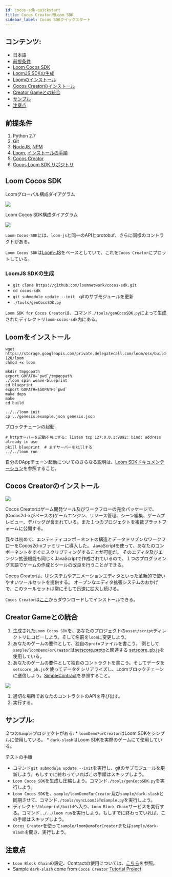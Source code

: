 ```yaml
---
id: cocos-sdk-quickstart
title: Cocos Creator用Loom SDK
sidebar_label: Cocos SDKクイックスタート
---
```

## コンテンツ:

- 日本語 
 - [前提条件](#prerequisites)
 - [Loom Cocos SDK](#loom-cocos-sdk)
 - [LoomJS SDKの生成](#generate-loomjs-sdk)
 - [Loomのインストール](#install-loom)
 - [Cocos Creatorのインストール](#install-cocos-creator)
 - [Creator Gameとの統合](#integrate-to-creator-game)
 - [サンプル](#sample)
 - [注意点](#notice)

## 前提条件

1. Python 2.7
2. Git
3. [NodeJS](https://nodejs.org/en/), [NPM](https://www.npmjs.com/get-npm)
4. [Loom](https://loomx.io/), [インストールの手順](https://loomx.io/developers/docs/en/prereqs.html)
5. [Cocos Creator](http://www.cocos.com/creator)
6. [Cocos Loom SDK リポジトリ](https://github.com/loomnetwork/cocos-sdk/)

## Loom Cocos SDK

Loomグローバル構成ダイアグラム

![](/developers/img/Loom-Cocos-SDK.png)

Loom Cocos SDK構成ダイアグラム

![](/developers/img/loom-cocos-sdk-struct.png)

`Loom-Cocos-SDK`には、`loom-js`と同一のAPIとprotobuf、さらに同様のコントラクトがある。

`Loom Cocos SDK`は[Loom-JS](https://github.com/loomnetwork/loom-js/)をベースとしていて、これを`Cocos Creator`にプロットしている。

### LoomJS SDKの生成

- `git clone https://github.com/loomnetwork/cocos-sdk.git`
- `cd cocos-sdk`
- `git submodule update --init`　gitのサブモジュールを更新
- `./tools/genCocoSDK.py`

`Loom SDK for Cocos Creator`は、コマンド`./tools/genCocoSDK.py`によって生成されたディレクトリ`loom-cocos-sdk`内にある。

## Loomをインストール

    wget https://storage.googleapis.com/private.delegatecall.com/loom/osx/build-128/loom
    chmod +x loom
    
    mkdir tmpgopath
    export GOPATH=`pwd`/tmpgopath
    ./loom spin weave-blueprint
    cd blueprint
    export GOPATH=$GOPATH:`pwd`
    make deps
    make
    cd build
    
    ../../loom init
    cp ../genesis.example.json genesis.json
    

ブロックチェーンの起動:

    # httpサーバーを起動不可にする: listen tcp 127.0.0.1:9092: bind: address already in use
    pkill blueprint  # まずサーバーをkillする
    ../../loom run
    

自分のDAppチェーン起動についてのさらなる説明は、[Loom SDKドキュメンテーション](https://loomx.io/developers/docs/en/prereqs.html)を参照すること。

## Cocos Creatorのインストール

![](http://www.cocos2d-x.org/s/images/creator_192.png)

Cocos Creatorはゲーム開発ツール及びワークフローの完全パッケージで、(Cocos2d-xがベースの)ゲームエンジン、リソース管理、シーン編集、ゲームプレビュー、デバッグが含まれている。また１つのプロジェクトを複数プラットフォームに公開する。

我々は初めて、エンティティコンポーネントの構造とデータドリブンなワークフローをCocos2d-xファミリーに導入した。 JavaScriptを使って、あなたのコンポーネントをすぐにスクリプティングすることが可能だ。 そのエディタ及びエンジン拡張機能も同じくJavaScriptで作成されているので、１つのプログラミング言語でゲームの作成とツールの改良を行うことができる。

Cocos Creatorは、UIシステムやアニメーションエディタといった革新的で使いやすいツールセットを提供する。 オープンなエディタ拡張システムのおかげで、このツールセットは常にそして迅速に拡大し続ける。

`Cocos Creator`は[ここ](http://www.cocos.com/creator)からダウンロードしてインストールできる。

## Creator Gameとの統合

1. 生成された`Loom Cocos SDK`を、あなたのプロジェクトの`asset/script`ディレクトリにコピーしよう。そして名前を`loom`に変更しよう。
2. あなたのゲームの要件として、独自の`proto`ファイルを書こう。 例として`sample/loomDemoForCreator`は[setscore.proto](https://github.com/loomnetwork/phaser-sdk-demo/blob/master/src/assets/protobuff/setscore.proto)と関連する [setscore_pb.js](https://github.com/loomnetwork/phaser-sdk-demo/blob/master/src/assets/protobuff/setscore_pb.js)を使用している。
3. あなたのゲームの要件として独自のコントラクトを書こう。そしてデータを`setscore_pb.js`を使ってデータをシリアライズし、Loomブロックチェーンに送信しよう。[SimpleContract](https://github.com/loomnetwork/phaser-sdk-demo/blob/master/src/SimpleContract.js)を参照すること。

![](/developers/img/script_loom_folder.png)

1. 適切な場所であなたのコントラクトのAPIを呼び出す。
2. 実行する。

## サンプル:

２つの`Sample`プロジェクトがある: * `loomDemoForCreator`はLoom SDKをシンプルに使用している。 * `dark-slash`はLoom SDKを実際のゲームにて使用している。

テストの手順

- コマンド`git submodule update --init`を実行し、gitのサブモジュールを更新しよう。もしすでに終わっていればこの手順はスキップしよう。
- `Loom Cocos SDK`を生成し圧縮しよう。コマンド`./tools/genCocoSDK.py`を実行しよう。
- `Loom Cocos SDK`を、`sample/loomDemoForCreator`及び`sample/dark-slash`と同期させて、コマンド`./tools/syncLoomJSToSample.py`を実行しよう。
- ディレクトリ`blueprint/build`へ入り、`Loom Block Chain`サービスを実行する。コマンド`../../loom run`を実行しよう。もしすでに終わっていれば、この手順はスキップしよう。
- `Cocos Creator`を使って`sample/loomDemoForCreator`または`sample/dark-slash`を開き、実行しよう。

## 注意点

- `Loom Block Chain`の設定、Contractの使用については、[こちら](https://loomx.io/developers/docs/en/prereqs.html)を参照。
- Sample `dark-slash` come from `Cocos Creator` [Tutorial Project](https://github.com/cocos-creator/tutorial-dark-slash)